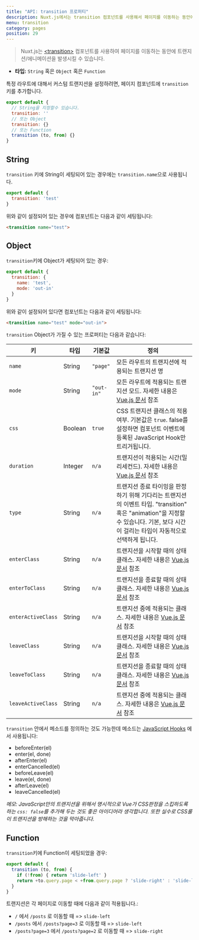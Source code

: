 ```yaml
---
title: "API: transition 프로퍼티"
description: Nuxt.js에서는 transition 컴포넌트를 사용해서 페이지를 이동하는 동안에 트랜지션/애니메이션을 발생시킬 수 있습니다.
menu: transition
category: pages
position: 29
---
```


> Nuxt.js는 [&lt;transition&gt;](http://vuejs.org/v2/guide/transitions.html#Transitioning-Single-Elements-Components) 컴포넌트를 사용하여 페이지를 이동하는 동안에 트랜지션/에니메이션을 발생시킬 수 있습니다.

- **타입:** `String` 혹은 `Object` 혹은 `Function`

특정 라우트에 대해서 커스텀 트랜지션을 설정하려면, 페이지 컴포넌트에 `transition` 키를 추가합니다.

```js
export default {
  // String을 지정할수 있습니다.
  transition: ''
  // 또는 Object
  transition: {}
  // 또는 Function
  transition (to, from) {}
}
```

## String

`transition` 키에 String이 세팅되어 있는 경우에는 `transition.name`으로 사용됩니다.

```js
export default {
  transition: 'test'
}
```

위와 같이 설정되어 있는 경우에 컴포넌트는 다음과 같이 세팅됩니다:

```html
<transition name="test">
```

## Object

`transition`키에 Object가 세팅되어 있는 경우:

```js
export default {
  transition: {
    name: 'test',
    mode: 'out-in'
  }
}
```

위와 같이 설정되어 있다면 컴포넌트는 다음과 같이 세팅됩니다:

```html
<transition name="test" mode="out-in">
```

`transition` Object가 가질 수 있는 프로퍼티는 다음과 같습니다:

| 키 | 타입 | 기본값 | 정의 |
|------|------|---------|-----------|
| `name` | String | `"page"` | 모든 라우트의 트랜지션에 적용되는 트랜지션 명 |
| `mode` | String | `"out-in"` | 모든 라우트에 적용되는 트랜지션 모드. 자세한 내용은 [Vue.js 문서](http://vuejs.org/v2/guide/transitions.html#Transition-Modes) 참조 |
| `css` | Boolean | `true` | CSS 트랜지션 클래스의 적용 여부. 기본값은 `true`. false를 설정하면 컴포넌트 이벤트에 등록된 JavaScript Hook만 트리거됩니다. |
| `duration` | Integer | `n/a` | 트랜지션이 적용되는 시간(밀리세컨드). 자세한 내용은 [Vue.js 문서](https://vuejs.org/v2/guide/transitions.html#Explicit-Transition-Durations) 참조 |
| `type` | String | `n/a` | 트랜지션 종료 타이밍을 판정하기 위해 기다리는 트랜지션의 이벤트 타입. "transition" 혹은 "animation"을 지정할 수 있습니다. 기본, 보다 시간이 걸리는 타입이 자동적으로 선택하게 됩니다. |
| `enterClass` | String | `n/a` | 트랜지션을 시작할 때의 상태 클래스. 자세한 내용은  [Vue.js 문서](https://vuejs.org/v2/guide/transitions.html#Custom-Transition-Classes) 참조 |
| `enterToClass` | String | `n/a` | 트랜지션을 종료할 때의 상태 클래스. 자세한 내용은  [Vue.js 문서](https://vuejs.org/v2/guide/transitions.html#Custom-Transition-Classes) 참조 |
| `enterActiveClass` | String | `n/a` | 트랜지션 중에 적용되는 클래스. 자세한 내용은  [Vue.js 문서](https://vuejs.org/v2/guide/transitions.html#Custom-Transition-Classes) 참조 |
| `leaveClass` | String | `n/a` | 트랜지션을 시작할 때의 상태 클래스. 자세한 내용은  [Vue.js 문서](https://vuejs.org/v2/guide/transitions.html#Custom-Transition-Classes) 참조 |
| `leaveToClass` | String | `n/a` | 트랜지션을 종료할 때의 상태 클래스. 자세한 내용은  [Vue.js 문서](https://vuejs.org/v2/guide/transitions.html#Custom-Transition-Classes) 참조 |
| `leaveActiveClass` | String | `n/a` | 트랜지션 중에 적용되는 클래스. 자세한 내용은  [Vue.js 문서](https://vuejs.org/v2/guide/transitions.html#Custom-Transition-Classes) 참조 |

`transition` 안에서 메소드를 정의하는 것도 가능한데 메소드는 [JavaScript Hooks](https://vuejs.org/v2/guide/transitions.html#JavaScript-Hooks) 에서 사용됩니다:

- beforeEnter(el)
- enter(el, done)
- afterEnter(el)
- enterCancelled(el)
- beforeLeave(el)
- leave(el, done)
- afterLeave(el)
- leaveCancelled(el)

*메모: JavaScript만의 트랜지션을 위해서 명시적으로 Vue가 CSS판정을 스킵하도록 하는 `css: false`를 추가해 두는 것도 좋은 아이디어라 생각합니다. 또한 실수로 CSS룰이 트랜지션을 방해하는 것을 막아줍니다.*

## Function

`transition`키에 Function이 세팅되었을 경우:

```js
export default {
  transition (to, from) {
    if (!from) { return 'slide-left' }
    return +to.query.page < +from.query.page ? 'slide-right' : 'slide-left'
  }
}
```

트랜지션은 각 페이지로 이동할 때에 다음과 같이 적용됩니다.:

- `/` 에서 `/posts` 로 이동할 때 => `slide-left`
- `/posts` 에서 `/posts?page=3` 로 이동할 때 => `slide-left`
- `/posts?page=3` 에서 `/posts?page=2` 로 이동할 때 => `slide-right`
